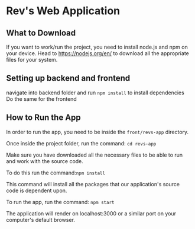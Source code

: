 # Rev's Web Application

## What to Download
If you want to work/run the project, you need to install node.js and npm on your device.  Head to https://nodejs.org/en/ to download all the appropriate files for your system.

## Setting up backend and frontend
navigate into backend folder and run ```npm install``` to install dependencies
Do the same for the frontend

## How to Run the App
In order to run the app, you need to be inside the ```front/revs-app``` directory.

Once inside the project folder, run the command: ```cd revs-app```

Make sure you have downloaded all the necessary files to be able to run and work with the source code.

To do this run the command:```npm install```

This command will install all the packages that our application's source code is dependent upon.

To run the app, run the command: ```npm start```

The application will render on localhost:3000 or a similar port on your computer's default browser.
